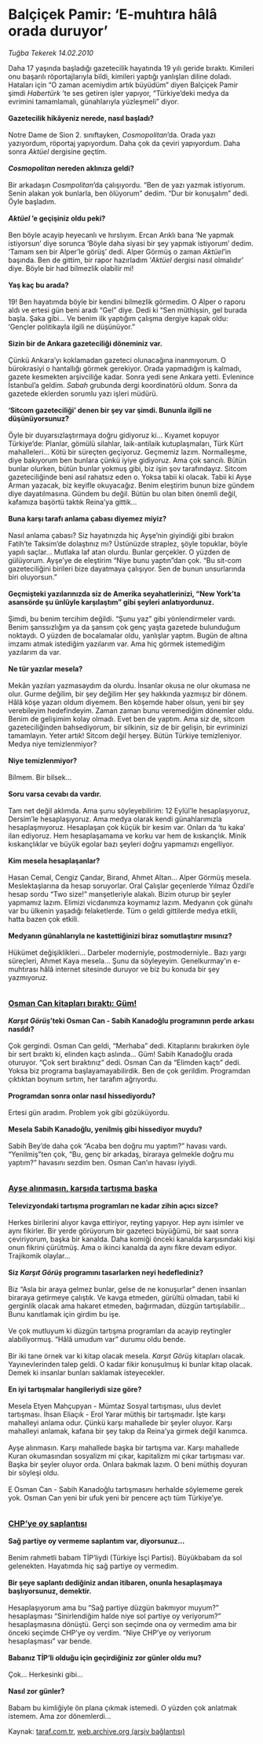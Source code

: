 # Balçiçek Pamir: ‘E-muhtıra hâlâ orada duruyor’

*Tuğba Tekerek 14.02.2010*

<div class="yazi">Daha 17 yaşında başladığı gazetecilik hayatında 19 yılı geride bıraktı. Kimileri onu başarılı röportajlarıyla bildi, kimileri yaptığı yanlışları diline doladı. Hataları için “O zaman acemiydim artık büyüdüm” diyen Balçiçek Pamir şimdi <i>Habertürk </i>’te ses getiren işler yapıyor, “Türkiye’deki medya da evrimini tamamlamalı, günahlarıyla yüzleşmeli” diyor. <b><br/><br/>Gazetecilik hikâyeniz nerede, nasıl başladı?</b> <br/><br/>Notre Dame de Sion 2. sınıftayken, <i>Cosmopolitan</i>’da. Orada yazı yazıyordum, röportaj yapıyordum. Daha çok da çeviri yapıyordum. Daha sonra <i>Aktüel</i> dergisine geçtim. <b><i><br/><br/>Cosmopolitan</i> nereden aklınıza geldi?</b> <br/><br/>Bir arkadaşın <i>Cosmpolitan</i>’da çalışıyordu. “Ben de yazı yazmak istiyorum. Senin alakan yok bunlarla, ben ölüyorum” dedim. “Dur bir konuşalım” dedi. Öyle başladım. <b><i><br/><br/>Aktüel </i>’e geçişiniz oldu peki?</b> <br/><br/>Ben böyle acayip heyecanlı ve hırslıyım. Ercan Arıklı bana ‘Ne yapmak istiyorsun’ diye sorunca ‘Böyle daha siyasi bir şey yapmak istiyorum’ dedim. ‘Tamam sen bir Alper’le görüş’ dedi. Alper Görmüş o zaman <i>Aktüel</i>’in başında. Ben de gittim, bir rapor hazırladım ‘<i>Aktüel</i> dergisi nasıl olmalıdır’ diye. Böyle bir had bilmezlik olabilir mi! <b><br/><br/>Yaş kaç bu arada?</b> <br/><br/>19! Ben hayatımda böyle bir kendini bilmezlik görmedim. O Alper o raporu aldı ve ertesi gün beni aradı “Gel” diye. Dedi ki “Sen müthişsin, gel burada başla. Şaka gibi... Ve benim ilk yaptığım çalışma dergiye kapak oldu: ‘Gençler politikayla ilgili ne düşünüyor.” <b><br/><br/>Sizin bir de Ankara gazeteciliği döneminiz var.</b> <br/><br/>Çünkü Ankara’yı koklamadan gazeteci olunacağına inanmıyorum. O bürokrasiyi o hantallığı görmek gerekiyor. Orada yapmadığım iş kalmadı, gazete kesmekten arşivciliğe kadar. Sonra yedi sene Ankara yetti. Evlenince İstanbul’a geldim. <i>Sabah</i> grubunda dergi koordinatörü oldum. Sonra da gazetede eklerden sorumlu yazı işleri müdürü. <b><br/><br/>‘Sitcom gazeteciliği’ denen bir şey var şimdi. Bununla ilgili ne düşünüyorsunuz?</b> <br/><br/>Öyle bir duyarsızlaştırmaya doğru gidiyoruz ki... Kıyamet kopuyor Türkiye’de: Planlar, gömülü silahlar, laik-antilaik kutuplaşmaları, Türk Kürt mahalleleri... Kötü bir süreçten geçiyoruz. Geçmemiz lazım. Normalleşme, diye bakıyorum ben bunlara çünkü iyiye gidiyoruz. Ama çok sancılı. Bütün bunlar olurken, bütün bunlar yokmuş gibi, biz işin şov tarafındayız. Sitcom gazeteciliğinde beni asıl rahatsız eden o. Yoksa tabii ki olacak. Tabii ki Ayşe Arman yazacak, biz keyifle okuyacağız. Benim eleştirim bunun bize gündem diye dayatılmasına. Gündem bu değil. Bütün bu olan biten önemli değil, kafamıza başörtü taktık Reina’ya gittik... <b><br/><br/>Buna karşı tarafı anlama çabası diyemez miyiz?</b> <br/><br/>Nasıl anlama çabası? Siz hayatınızda hiç Ayşe’nin giyindiği gibi bırakın Fatih’te Taksim’de dolaştınız mı? Üstünüzde straplez, şöyle topuklar, böyle yapılı saçlar... Mutlaka laf atan olurdu. Bunlar gerçekler. O yüzden de gülüyorum. Ayşe’ye de eleştirim “Niye bunu yaptın”dan çok. “Bu sit-com gazeteciliğini birileri bize dayatmaya çalışıyor. Sen de bunun unsurlarında biri oluyorsun.” <b><br/><br/>Geçmişteki yazılarınızda siz de Amerika seyahatlerinizi, “New York’ta asansörde şu ünlüyle karşılaştım” gibi şeyleri anlatıyordunuz. </b><br/><br/>Şimdi, bu benim tercihim değildi. “Şunu yaz” gibi yönlendirmeler vardı. Benim şanssızlığım ya da şansım çok genç yaşta gazetede bulunduğum noktaydı. O yüzden de bocalamalar oldu, yanlışlar yaptım. Bugün de altına imzamı atmak istediğim yazılarım var. Ama hiç görmek istemediğim yazılarım da var. <b><br/><br/>Ne tür yazılar mesela? </b><br/><br/>Mekân yazıları yazmasaydım da olurdu. İnsanlar okusa ne olur okumasa ne olur. Gurme değilim, bir şey değilim Her şey hakkında yazmışız bir dönem. Hâlâ köşe yazarı oldum diyemem. Ben köşemde haber olsun, yeni bir şey verebileyim hedefindeyim. Zaman zaman bunu veremediğim dönemler oldu. Benim de gelişimim kolay olmadı. Evet ben de yaptım. Ama siz de, sitcom gazeteciliğinden bahsediyorum, bir silkinin, siz de bir gelişin, bir evriminizi tamamlayın. Yeter artık! Sitcom değil herşey. Bütün Türkiye temizleniyor. Medya niye temizlenmiyor? <b><br/><br/>Niye temizlenmiyor?</b> <br/><br/>Bilmem. Bir bilsek... <b><br/><br/>Soru varsa cevabı da vardır.</b> <br/><br/>Tam net değil aklımda. Ama şunu söyleyebilirim: 12 Eylül’le hesaplaşıyoruz, Dersim’le hesaplaşıyoruz. Ama medya olarak kendi günahlarımızla hesaplaşmıyoruz. Hesaplaşan çok küçük bir kesim var. Onları da ‘tu kaka’ ilan ediyoruz. Hem hesaplaşamama ve korku var hem de kıskançlık. Minik kıskançlıklar ve büyük egolar bazı şeyleri doğru yapmamızı engelliyor. <b><br/><br/>Kim mesela hesaplaşanlar?</b> <br/><br/>Hasan Cemal, Cengiz Çandar, Birand, Ahmet Altan... Alper Görmüş mesela. Meslektaşlarına da hesap soruyorlar. Oral Çalışlar geçenlerde Yılmaz Özdil’e hesap sordu “Two size!” manşetleriyle alakalı. Bizim oturup bir şeyler yapmamız lazım. Elimizi vicdanımıza koymamız lazım. Medyanın çok günahı var bu ülkenin yaşadığı felaketlerde. Tüm o geldi gittilerde medya etkili, hatta bazen çok etkili. <b><br/><br/>Medyanın günahlarıyla ne kastettiğinizi biraz somutlaştırır mısınız? </b><br/><br/>Hükümet değişiklikleri... Darbeler moderniyle, postmoderniyle.. Bazı yargı süreçleri, Ahmet Kaya mesela... Şunu da söyleyeyim. Genelkurmay’ın e-muhtırası hâlâ internet sitesinde duruyor ve biz bu konuda bir şey yazmıyoruz.   <b><u><br/><br/><br/><font size="3">Osman Can kitapları bıraktı: Güm!</font></u></b>   <b><i><br/><br/>Karşıt Görüş</i>’teki Osman Can - Sabih Kanadoğlu programının perde arkası nasıldı?</b> <br/><br/>Çok gergindi. Osman Can geldi, “Merhaba” dedi. Kitaplarını bırakırken öyle bir sert bıraktı ki, elinden kaçtı aslında... Güm! Sabih Kanadoğlu orada oturuyor. “Çok sert bıraktınız” dedi. Osman Can da “Elimden kaçtı” dedi. Yoksa biz programa başlayamayabilirdik. Ben de çok gerildim. Programdan çıktıktan boynum sırtım, her tarafım ağrıyordu. <b><br/><br/>Programdan sonra onlar nasıl hissediyordu?</b> <br/><br/>Ertesi gün aradım. Problem yok gibi gözüküyordu. <b><br/><br/>Mesela Sabih Kanadoğlu, yenilmiş gibi hissediyor muydu?</b> <br/><br/>Sabih Bey’de daha çok “Acaba ben doğru mu yaptım?” havası vardı. “Yenilmiş”ten çok, “Bu, genç bir arkadaş, biraraya gelmekle doğru mu yaptım?” havasını sezdim ben. Osman Can’ın havası iyiydi.     <b><u><br/><br/><br/><font size="3">Ayşe alınmasın, karşıda tartışma başka</font></u></b> <b><br/><br/>Televizyondaki tartışma programları ne kadar zihin açıcı sizce?</b> <br/><br/>Herkes birilerini alıyor kavga ettiriyor, reyting yapıyor. Hep aynı isimler ve aynı fikirler. Bir yerde görüyorum bir gazeteci büyüğümü, bir saat sonra çeviriyorum, başka bir kanalda. Daha komiği önceki kanalda karşısındaki kişi onun fikrini çürütmüş. Ama o ikinci kanalda da aynı fikre devam ediyor. Trajikomik olaylar... <b><br/><br/>Siz <i>Karşıt Görüş</i> programını tasarlarken neyi hedeflediniz? </b><br/><br/>Biz “Asla bir araya gelmez bunlar, gelse de ne konuşurlar” denen insanları biraraya getirmeye çalıştık. Ve kavga etmeden, gürültü olmadan, tabii ki gerginlik olacak ama hakaret etmeden, bağırmadan, düzgün tartışılabilir... Bunu kanıtlamak için girdim bu işe. <br/><br/>Ve çok mutluyum ki düzgün tartışma programları da acayip reytingler alabiliyormuş. “Hâlâ umudum var” durumu oldu bende. <br/><br/>Bir iki tane örnek var ki kitap olacak mesela. <i>Karşıt Görüş</i> kitapları olacak. Yayınevlerinden talep geldi. O kadar fikir konuşulmuş ki bunlar kitap olacak. Demek ki insanlar bunları saklamak isteyecekler. <b><br/><br/>En iyi tartışmalar hangileriydi size göre?</b> <br/><br/>Mesela Etyen Mahçupyan - Mümtaz Sosyal tartışması, ulus devlet tartışması. İhsan Eliaçık - Erol Yarar müthiş bir tartışmadır. İşte karşı mahalleyi anlama odur. Çünkü karşı mahallede bir şeyler oluyor. Karşı mahalleyi anlamak, kafana bir şey takıp da Reina’ya girmek değil kanımca. <br/><br/>Ayşe alınmasın. Karşı mahallede başka bir tartışma var. Karşı mahallede Kuran okumasından sosyalizm mi çıkar, kapitalizm mi çıkar tartışması var. Başka bir şeyler oluyor orda. Onlara bakmak lazım. O beni müthiş doyuran bir söyleşi oldu. <br/><br/>E Osman Can - Sabih Kanadoğlu tartışmasını herhalde söylememe gerek yok. Osman Can yeni bir ufuk yeni bir pencere açtı tüm Türkiye’ye.     <b><u><br/><br/><br/><font size="3">CHP’ye oy saplantısı</font></u></b>   <b><br/><br/>Sağ partiye oy vermeme saplantım var, diyorsunuz... </b><br/><br/>Benim rahmetli babam TİP’liydi (Türkiye İsçi Partisi). Büyükbabam da sol gelenekten. Hayatımda hiç sağ partiye oy vermedim. <b><br/><br/>Bir şeye saplantı dediğiniz andan itibaren, onunla hesaplaşmaya başlıyorsunuz, demektir. </b><br/><br/>Hesaplaşıyorum ama bu “Sağ partiye düzgün bakmıyor muyum?” hesaplaşması “Sinirlendiğim halde niye sol partiye oy veriyorum?” hesaplaşmasına dönüştü. Gerçi son seçimde ona oy vermedim ama bir önceki seçimde CHP’ye oy verdim. “Niye CHP’ye oy veriyorum hesaplaşması” var bende. <b><br/><br/>Babanız TİP’li olduğu için geçirdiğiniz zor günler oldu mu?</b> <br/><br/>Çok... Herkesinki gibi... <b><br/><br/>Nasıl zor günler?</b> <br/><br/>Babam bu kimliğiyle ön plana çıkmak istemedi. O yüzden çok anlatmak istemem. Ama zor dönemlerdi... 
              </div>

Kaynak: [taraf.com.tr](http://www.taraf.com.tr:80/makale/10017.htm), [web.archive.org (arşiv bağlantısı)](http://web.archive.org/web/20100312102020/http://www.taraf.com.tr:80/makale/10017.htm)

